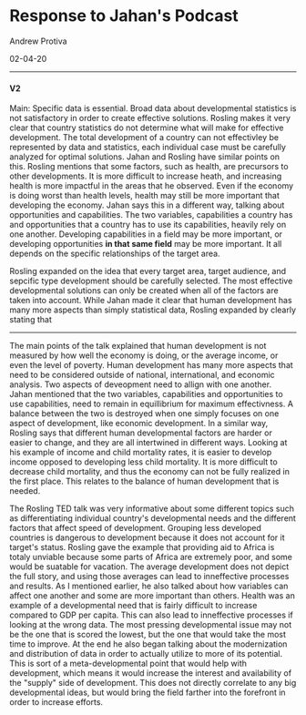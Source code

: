 # Response to Jahan's Podcast

Andrew Protiva 

02-04-20

---

#### V2

Main: Specific data is essential. Broad data about developmental statistics is not satisfactory in order to create effective solutions. Rosling makes it very clear that country statistics do not determine what will make for effective development. The total development of a country can not effectivley be represented by data and statistics, each individual case must be carefully analyzed for optimal solutions. Jahan and Rosling have similar points on this. Rosling mentions that some factors, such as health, are precursors to other developments. It is more difficult to increase heath, and increasing health is more impactful in the areas that he observed. Even if the economy is doing worst than health levels, health may still be more important that developing the economy. Jahan says this in a different way, talking about opportunities and capabilities. The two variables, capabilities a country has and opportunities that a country has to use its capabilities, heavily rely on one another. Developing capabilities in a field may be more important, or developing opportunities **in that same field** may be more important. It all depends on the specific relationships of the target area. 

Rosling expanded on the idea that every target area, target audience, and sepcific type development should be carefully selected. The most effective developmental solutions can only be created when all of the factors are taken into account. While Jahan made it clear that human development has many more aspects than simply statistical data, Rosling expanded by clearly stating that 

---
The main points of the talk explained that human development is not measured by how well the economy is doing, or the average income, or even the level of poverty. Human development has many more aspects that need to be considered outside of national, international, and economic analysis. Two aspects of deveopment need to allign with one another. Jahan mentioned that the two variables, capabilities and opportunities to use capabilities, need to remain in equillibrium for maximum effectivness. A balance between the two is destroyed when one simply focuses on one aspect of development, like economic development. In a similar way, Rosling says that different human developmental factors are harder or easier to change, and they are all intertwined in different ways. Looking at his example of income and child mortality rates, it is easier to develop income opposed to developing less child mortality. It is more difficult to decrease child mortality, and thus the economy can not be fully realized in the first place. This relates to the balance of human development that is needed. 

The Rosling TED talk was very informative about some different topics such as differentiating individual country's developmental needs and the different factors that affect speed of development. Grouping less developed countries is dangerous to development because it does not account for it target's status. Rosling gave the example that providing aid to Africa is totaly unviable because some parts of Africa are extremely poor, and some would be suatable for vacation. The average development does not depict the full story, and using those averages can lead to inneffective processes and results. As I mentioned earlier, he also talked about how variables can affect one another and some are more important than others. Health was an example of a developmental need that is fairly difficult to increase compared to GDP per capita. This can also lead to inneffective processes if looking at the wrong data. The most pressing developmental issue may not be the one that is scored the lowest, but the one that would take the most time to improve. At the end he also began talking about the modernization and distribution of data in order to actually utilize to more of its potential. This is sort of a meta-developmental point that would help with development, which means it would increase the interest and availability of the "supply" side of development. This does not directly correlate to any big developmental ideas, but would bring the field farther into the forefront in order to increase efforts. 
